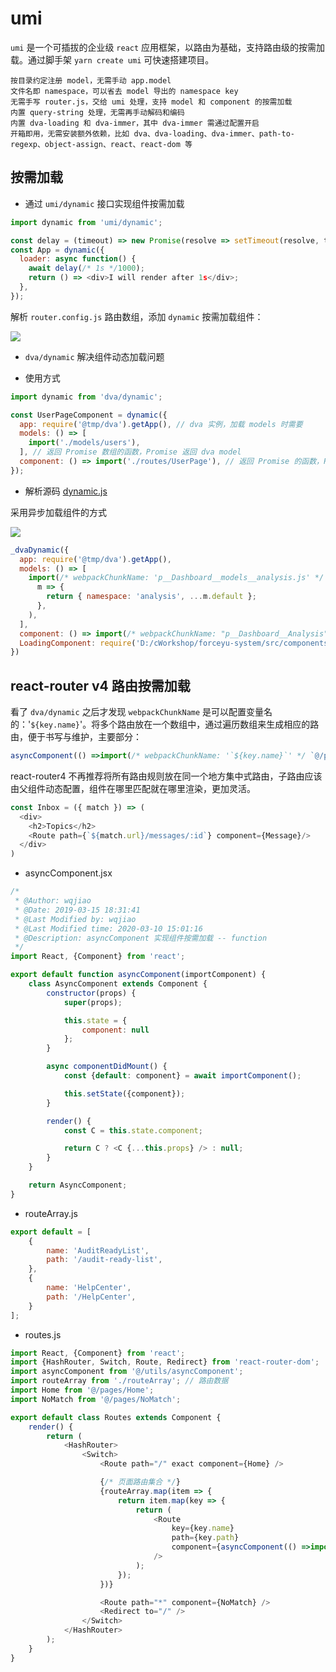 # umi

`umi` 是一个可插拔的企业级 `react` 应用框架，以路由为基础，支持路由级的按需加载。通过脚手架 `yarn create umi` 可快速搭建项目。

```
按目录约定注册 model，无需手动 app.model
文件名即 namespace，可以省去 model 导出的 namespace key
无需手写 router.js，交给 umi 处理，支持 model 和 component 的按需加载
内置 query-string 处理，无需再手动解码和编码
内置 dva-loading 和 dva-immer，其中 dva-immer 需通过配置开启
开箱即用，无需安装额外依赖，比如 dva、dva-loading、dva-immer、path-to-regexp、object-assign、react、react-dom 等
```

## 按需加载

* 通过 `umi/dynamic` 接口实现组件按需加载

```js
import dynamic from 'umi/dynamic';

const delay = (timeout) => new Promise(resolve => setTimeout(resolve, timeout));
const App = dynamic({
  loader: async function() {
    await delay(/* 1s */1000);
    return () => <div>I will render after 1s</div>;
  },
});
```

解析 `router.config.js` 路由数组，添加 `dynamic` 按需加载组件：

<img src="../assets/umi-routes.png" />

* `dva/dynamic` 解决组件动态加载问题

- 使用方式

```js
import dynamic from 'dva/dynamic';

const UserPageComponent = dynamic({
  app: require('@tmp/dva').getApp(), // dva 实例，加载 models 时需要
  models: () => [
    import('./models/users'),
  ], // 返回 Promise 数组的函数，Promise 返回 dva model
  component: () => import('./routes/UserPage'), // 返回 Promise 的函数，Promise 返回 React Component
});
```

- 解析源码 [dynamic.js](https://github.com/dvajs/dva/blob/b25bd5a26d/packages/dva/src/dynamic.js)

采用异步加载组件的方式

<img src="../assets/dva-dynamic.png" />

```js
_dvaDynamic({
  app: require('@tmp/dva').getApp(),
  models: () => [
    import(/* webpackChunkName: 'p__Dashboard__models__analysis.js' */ 'D:/cWorkshop/forceyu-system/src/pages/Dashboard/models/analysis.js').then(
      m => {
        return { namespace: 'analysis', ...m.default };
      },
    ),
  ],
  component: () => import(/* webpackChunkName: "p__Dashboard__Analysis" */ '../Dashboard/Analysis'),
  LoadingComponent: require('D:/cWorkshop/forceyu-system/src/components/PageLoading/index').default,
})
```

## react-router v4 路由按需加载

看了 `dva/dynamic` 之后才发现 `webpackChunkName` 是可以配置变量名的：'`${key.name}`'。将多个路由放在一个数组中，通过遍历数组来生成相应的路由，便于书写与维护，主要部分：
```js
asyncComponent(() =>import(/* webpackChunkName: '`${key.name}`' */ `@/pages/${key.name}`))
```

react-router4 不再推荐将所有路由规则放在同一个地方集中式路由，子路由应该由父组件动态配置，组件在哪里匹配就在哪里渲染，更加灵活。

```js
const Inbox = ({ match }) => (
  <div>
    <h2>Topics</h2>
    <Route path={`${match.url}/messages/:id`} component={Message}/>
  </div>
)
```

* asyncComponent.jsx

```js
/*
 * @Author: wqjiao
 * @Date: 2019-03-15 18:31:41
 * @Last Modified by: wqjiao
 * @Last Modified time: 2020-03-10 15:01:16
 * @Description: asyncComponent 实现组件按需加载 -- function
 */
import React, {Component} from 'react';

export default function asyncComponent(importComponent) {
    class AsyncComponent extends Component {
        constructor(props) {
            super(props);

            this.state = {
                component: null
            };
        }

        async componentDidMount() {
            const {default: component} = await importComponent();

            this.setState({component});
        }

        render() {
            const C = this.state.component;

            return C ? <C {...this.props} /> : null;
        }
    }

    return AsyncComponent;
}
```

* routeArray.js

```js
export default = [
    {
        name: 'AuditReadyList',
        path: '/audit-ready-list',
    },
    {
        name: 'HelpCenter',
        path: '/HelpCenter',
    }
];
```

* routes.js

```js
import React, {Component} from 'react';
import {HashRouter, Switch, Route, Redirect} from 'react-router-dom';
import asyncComponent from '@/utils/asyncComponent';
import routeArray from './routeArray'; // 路由数据
import Home from '@/pages/Home';
import NoMatch from '@/pages/NoMatch';

export default class Routes extends Component {
    render() {
        return (
            <HashRouter>
                <Switch>
                    <Route path="/" exact component={Home} />

                    {/* 页面路由集合 */}
                    {routeArray.map(item => {
                        return item.map(key => {
                            return (
                                <Route
                                    key={key.name}
                                    path={key.path}
                                    component={asyncComponent(() =>import(/* webpackChunkName: '`${key.name}`' */ `@/pages/${key.name}`))}
                                />
                            );
                        });
                    })}

                    <Route path="*" component={NoMatch} />
                    <Redirect to="/" />
                </Switch>
            </HashRouter>
        );
    }
}
```

